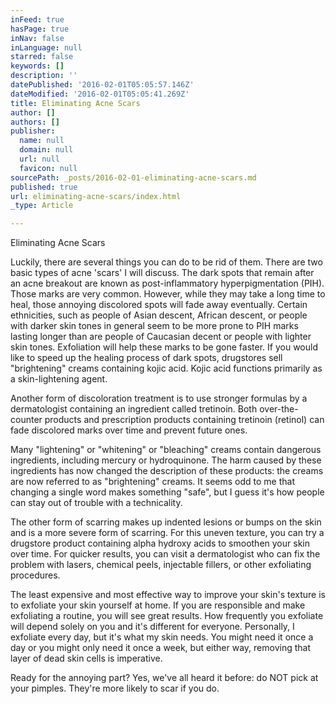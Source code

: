 ```yaml
---
inFeed: true
hasPage: true
inNav: false
inLanguage: null
starred: false
keywords: []
description: ''
datePublished: '2016-02-01T05:05:57.146Z'
dateModified: '2016-02-01T05:05:41.269Z'
title: Eliminating Acne Scars
author: []
authors: []
publisher:
  name: null
  domain: null
  url: null
  favicon: null
sourcePath: _posts/2016-02-01-eliminating-acne-scars.md
published: true
url: eliminating-acne-scars/index.html
_type: Article

---
```

Eliminating Acne Scars

Luckily, there are several things you can do to be rid of them. There are two basic types of acne 'scars' I will discuss. The dark spots that remain after an acne breakout are known as post-inflammatory hyperpigmentation (PIH). Those marks are very common. However, while they may take a long time to heal, those annoying discolored spots will fade away eventually. Certain ethnicities, such as people of Asian descent, African descent, or people with darker skin tones in general seem to be more prone to PIH marks lasting longer than are people of Caucasian decent or people with lighter skin tones. Exfoliation will help these marks to be gone faster. If you would like to speed up the healing process of dark spots, drugstores sell "brightening" creams containing kojic acid. Kojic acid functions primarily as a skin-lightening agent. 

Another form of discoloration treatment is to use stronger formulas by a dermatologist containing an ingredient called tretinoin. Both over-the-counter products and prescription products containing tretinoin (retinol) can fade discolored marks over time and prevent future ones. 

Many "lightening" or "whitening" or "bleaching" creams contain dangerous ingredients, including mercury or hydroquinone. The harm caused by these ingredients has now changed the description of these products: the creams are now referred to as "brightening" creams. It seems odd to me that changing a single word makes something "safe", but I guess it's how people can stay out of trouble with a technicality. 

The other form of scarring makes up indented lesions or bumps on the skin and is a more severe form of scarring. For this uneven texture, you can try a drugstore product containing alpha hydroxy acids to smoothen your skin over time. For quicker results, you can visit a dermatologist who can fix the problem with lasers, chemical peels, injectable fillers, or other exfoliating procedures. 

The least expensive and most effective way to improve your skin's texture is to exfoliate your skin yourself at home. If you are responsible and make exfoliating a routine, you will see great results. How frequently you exfoliate will depend solely on you and it's different for everyone. Personally, I exfoliate every day, but it's what my skin needs. You might need it once a day or you might only need it once a week, but either way, removing that layer of dead skin cells is imperative. 

Ready for the annoying part? Yes, we've all heard it before: do NOT pick at your pimples. They're more likely to scar if you do.